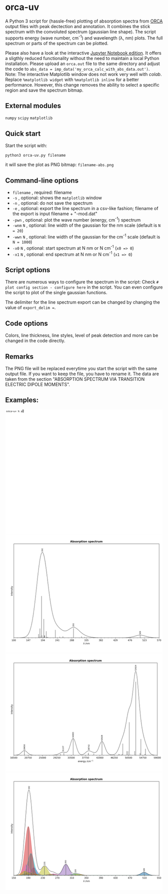 # orca-uv
A Python 3 script for (hassle-free) plotting of absorption spectra from [ORCA](https://orcaforum.kofo.mpg.de) 
output files with peak dectection and annotation.
It combines the stick spectrum with the convoluted spectrum (gaussian line shape).
The script supports energy (wave number, cm<sup>-1</sup>) and wavelength (λ, nm) plots.
The full spectrum or parts of the spectrum can be plotted.

Please also have a look at the interactive [Jupyter Notebook edition](https://github.com/radi0sus/orca_uv/blob/main/orca-uv.ipynb). 
It offers a sligthly reduced functionality without the need to maintain a local Python installation.
Please upload an `orca.out` file to the same directory and adjust the code to `abs_data = imp_data('my_orca_calc_with_abs_data.out')`.    
Note: The interactive Matplotlib window does not work very well with *colab*. Replace `%matplotlib widget` with `%matplotlib inline` 
for a better performance. However, this change removes the ability to select a specific region and save the spectrum bitmap.

## External modules
 `numpy` 
 `scipy`
 `matplotlib`
 
## Quick start
 Start the script with:
```console
python3 orca-uv.py filename
```
it will save the plot as PNG bitmap:
`filename-abs.png`

## Command-line options
- `filename` , required: filename
- `-s` , optional: shows the `matplotlib` window
- `-n` , optional: do not save the spectrum
- `-e` , optional: export the line spectrum in a csv-like fashion; filename of the export is input filename + "-mod.dat"
- `-pwn` , optional: plot the wave number (energy, cm<sup>-1</sup>) spectrum
- `-wnm` `N` , optional: line width of the gaussian for the nm scale (default is `N = 20`)
- `-wwn` `N` , optional: line width of the gaussian for the cm<sup>-1</sup> scale (default is `N = 1000`)
- `-x0`  `N` , optional: start spectrum at N nm or N cm<sup>-1</sup> (`x0 => 0`)
- `-x1`  `N` , optional: end spectrum at N nm or N cm<sup>-1</sup> (`x1 => 0`)

## Script options
There are numerous ways to configure the spectrum in the script:
Check `# plot config section - configure here` in the script. 
You can even configure the script to plot of the single gaussian functions.

The delimiter for the line spectrum export can be changed by changing the value of `export_delim =`.

## Code options
Colors, line thickness, line styles, level of peak detection and 
more can be changed in the code directly.

## Remarks
The PNG file will be replaced everytime you start the script with the same output file. 
If you want to keep the file, you have to rename it. 
The data are taken from the section "ABSORPTION SPECTRUM VIA TRANSITION ELECTRIC DIPOLE MOMENTS".

## Examples:
![show](/examples/show-use3.gif)
![Example 1](/examples/example1.png)
![Example 2](/examples/example2.png)
![Example 3](/examples/example3.png)
